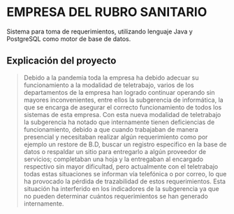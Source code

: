 # EMPRESA DEL RUBRO SANITARIO

Sistema para toma de requerimientos, utilizando lenguaje Java  y PostgreSQL como motor de base de datos. 

## Explicación del proyecto
> Debido a la pandemia toda la empresa ha debido adecuar su funcionamiento a la modalidad de teletrabajo, varios de los departamentos de la empresa han logrado continuar operando sin mayores inconvenientes, entre ellos la subgerencia de informática, la que se encarga de asegurar el correcto funcionamiento de todos los sistemas de esta empresa. Con esta nueva modalidad de teletrabajo la subgerencia ha notado que internamente tienen deficiencias de funcionamiento, debido a que cuando trabajaban de manera presencial y necesitaban realizar algún requerimiento como por ejemplo un restore de B.D, buscar un registro especifico en la base de datos o respaldar un sitio para entregarlo a algún proveedor de servicios; completaban una hoja y la entregaban al encargado respectivo sin mayor dificultad, pero actualmente con el teletrabajo todas estas situaciones se informan vía telefónica o por correo, lo que ha provocado la pérdida de trazabilidad de estos requerimientos. Esta situación ha interferido en los indicadores de la subgerencia ya que no pueden determinar cuántos requerimientos se han generado internamente.
